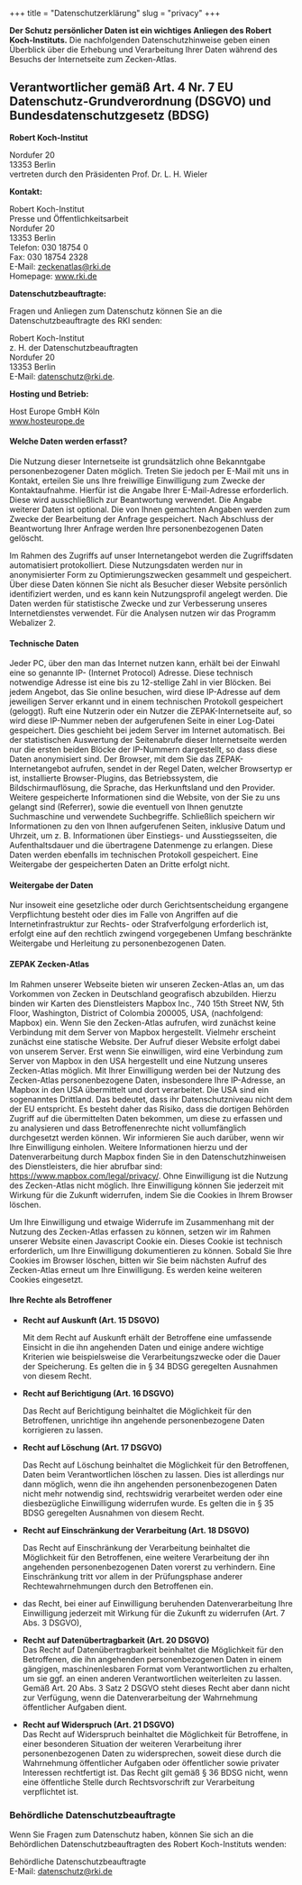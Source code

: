 +++
title = "Datenschutzerklärung"
slug = "privacy"
+++

**Der Schutz persönlicher Daten ist ein wichtiges Anliegen des Robert Koch-Instituts.**
Die nachfolgenden Datenschutzhinweise geben einen Überblick über die Erhebung und Verarbeitung Ihrer
Daten während des Besuchs der Internetseite zum Zecken-Atlas.

## Verantwortlicher gemäß Art. 4 Nr. 7 EU Datenschutz-Grundverordnung (DSGVO) und Bundesdatenschutzgesetz (BDSG)
**Robert Koch-Institut**  

Nordufer 20  
13353 Berlin  
vertreten durch den Präsidenten Prof. Dr. L. H. Wieler  

**Kontakt:**  

Robert Koch-Institut    
Presse und Öffentlichkeitsarbeit    
Nordufer 20  
13353 Berlin  
Telefon: 030 18754 0    
Fax: 030 18754 2328    
E-Mail: zeckenatlas@rki.de  
Homepage: www.rki.de

**Datenschutzbeauftragte:**

Fragen und Anliegen zum Datenschutz können Sie an die Datenschutzbeauftragte des RKI senden:

Robert Koch-Institut   
z. H. der Datenschutzbeauftragten   
Nordufer 20   
13353 Berlin   
E-Mail: datenschutz@rki.de.

**Hosting und Betrieb:**

Host Europe GmbH Köln   
www.hosteurope.de


#### Welche Daten werden erfasst?

Die Nutzung dieser Internetseite ist grundsätzlich ohne Bekanntgabe personenbezogener Daten möglich.
Treten Sie jedoch per E-Mail mit uns in Kontakt, erteilen Sie uns Ihre freiwillige Einwilligung zum
Zwecke der Kontaktaufnahme. Hierfür ist die Angabe Ihrer E-Mail-Adresse erforderlich. Diese
wird ausschließlich zur Beantwortung verwendet. Die Angabe weiterer Daten ist optional. Die von Ihnen
gemachten Angaben werden zum Zwecke der Bearbeitung der Anfrage gespeichert. Nach Abschluss der
Beantwortung Ihrer Anfrage werden Ihre personenbezogenen Daten gelöscht.

Im Rahmen des Zugriffs auf unser Internetangebot werden die Zugriffsdaten automatisiert protokolliert.
Diese Nutzungsdaten werden nur in anonymisierter Form zu Optimierungszwecken gesammelt und gespeichert.
Über diese Daten können Sie nicht als Besucher dieser Website persönlich identifiziert werden, und es
kann kein Nutzungsprofil angelegt werden. Die Daten werden für statistische Zwecke und zur Verbesserung
unseres Internetdienstes verwendet. Für die Analysen nutzen wir das Programm Webalizer 2.

#### Technische Daten

Jeder PC, über den man das Internet nutzen kann, erhält bei der Einwahl eine so genannte IP- 
(Internet Protocol) Adresse. Diese technisch notwendige Adresse ist eine bis zu 12-stellige Zahl
in vier Blöcken. Bei jedem Angebot, das Sie online besuchen, wird diese IP-Adresse auf dem jeweiligen 
Server erkannt und in einem technischen Protokoll gespeichert (geloggt). Ruft eine Nutzerin oder ein
Nutzer die ZEPAK-Internetseite auf, so wird diese IP-Nummer neben der aufgerufenen Seite in einer 
Log-Datei gespeichert. Dies geschieht bei jedem Server im Internet automatisch. Bei der statistischen 
Auswertung der Seitenabrufe dieser Internetseite werden nur die ersten beiden Blöcke der IP-Nummern 
dargestellt, so dass diese Daten anonymisiert sind.
Der Browser, mit dem Sie das ZEPAK-Internetangebot aufrufen, sendet in der Regel Daten, welcher 
Browsertyp er ist, installierte Browser-Plugins, das Betriebssystem, die Bildschirmauflösung, die 
Sprache, das Herkunftsland und den Provider. Weitere gespeicherte Informationen sind die Website, 
von der Sie zu uns gelangt sind (Referrer), sowie die eventuell von Ihnen genutzte Suchmaschine und 
verwendete Suchbegriffe.  Schließlich speichern wir Informationen zu den von Ihnen aufgerufenen Seiten, 
inklusive Datum und Uhrzeit, um z. B. Informationen über Einstiegs- und Ausstiegsseiten, die 
Aufenthaltsdauer und die übertragene Datenmenge zu erlangen. Diese Daten werden ebenfalls im 
technischen Protokoll gespeichert. Eine Weitergabe der gespeicherten Daten an Dritte erfolgt nicht.

#### Weitergabe der Daten

Nur insoweit eine gesetzliche oder durch Gerichtsentscheidung ergangene Verpflichtung besteht oder 
dies im Falle von Angriffen auf die Internetinfrastruktur zur Rechts- oder Strafverfolgung 
erforderlich ist, erfolgt eine auf den rechtlich zwingend vorgegebenen Umfang beschränkte Weitergabe
und Herleitung zu personenbezogenen Daten.

#### ZEPAK Zecken-Atlas

Im Rahmen unserer Webseite bieten wir unseren Zecken-Atlas an, um das Vorkommen von Zecken in
Deutschland geografisch abzubilden. Hierzu binden wir Karten des Dienstleisters Mapbox Inc., 
740 15th Street NW, 5th Floor, Washington, District of Colombia 200005, USA, (nachfolgend: Mapbox) 
ein. Wenn Sie den Zecken-Atlas aufrufen, wird zunächst keine Verbindung mit dem Server von Mapbox 
hergestellt. Vielmehr erscheint zunächst eine statische Website. Der Aufruf dieser Website erfolgt
dabei von unserem Server. Erst wenn Sie einwilligen, wird eine Verbindung zum Server von Mapbox in 
den USA hergestellt und eine Nutzung unseres Zecken-Atlas möglich. Mit Ihrer Einwilligung werden bei 
der Nutzung des Zecken-Atlas personenbezogene Daten, insbesondere Ihre IP-Adresse, an Mapbox in den 
USA übermittelt und dort verarbeitet. Die USA sind ein sogenanntes Drittland. Das bedeutet, dass ihr 
Datenschutzniveau nicht dem der EU entspricht. Es besteht daher das Risiko, dass die dortigen 
Behörden Zugriff auf die übermittelten Daten bekommen, um diese zu erfassen und zu analysieren und 
dass Betroffenenrechte nicht vollumfänglich durchgesetzt werden können. Wir informieren Sie auch 
darüber, wenn wir Ihre Einwilligung einholen. Weitere Informationen hierzu und der Datenverarbeitung
durch Mapbox finden Sie in den Datenschutzhinweisen des Dienstleisters, die hier abrufbar
sind: https://www.mapbox.com/legal/privacy/.
Ohne Einwilligung ist die Nutzung des Zecken-Atlas nicht möglich. Ihre Einwilligung können Sie 
jederzeit mit Wirkung für die Zukunft widerrufen, indem Sie die Cookies in Ihrem Browser löschen.

Um Ihre Einwilligung und etwaige Widerrufe im Zusammenhang mit der Nutzung des Zecken-Atlas erfassen 
zu können, setzen wir im Rahmen unserer Website einen Javascript Cookie ein. 
Dieses Cookie ist technisch erforderlich, um Ihre Einwilligung dokumentieren zu können. Sobald Sie
Ihre Cookies im Browser löschen, bitten wir Sie beim nächsten Aufruf des Zecken-Atlas erneut um Ihre
Einwilligung. Es werden keine weiteren Cookies eingesetzt.

#### Ihre Rechte als Betroffener

<ul>
<li>

**Recht auf Auskunft (Art. 15 DSGVO)**

Mit dem Recht auf Auskunft erhält der Betroffene eine umfassende Einsicht in die ihn angehenden Daten 
und einige andere wichtige Kriterien wie beispielsweise die Verarbeitungszwecke oder die Dauer der 
Speicherung. Es gelten die in § 34 BDSG geregelten Ausnahmen von diesem Recht.

</li>
<li>

**Recht auf Berichtigung (Art. 16 DSGVO)**

Das Recht auf Berichtigung beinhaltet die Möglichkeit für den Betroffenen, unrichtige ihn angehende 
personenbezogene Daten korrigieren zu lassen.
   
</li>
   
<li>
   
**Recht auf Löschung (Art. 17 DSGVO)**

Das Recht auf Löschung beinhaltet die Möglichkeit für den Betroffenen, Daten beim Verantwortlichen 
löschen zu lassen. Dies ist allerdings nur dann möglich, wenn die ihn angehenden personenbezogenen 
Daten nicht mehr notwendig sind, rechtswidrig verarbeitet werden oder eine diesbezügliche Einwilligung
widerrufen wurde. Es gelten die in § 35 BDSG geregelten Ausnahmen von diesem Recht.

</li>

<li>   

**Recht auf Einschränkung der Verarbeitung (Art. 18 DSGVO)**

Das Recht auf Einschränkung der Verarbeitung beinhaltet die Möglichkeit für den Betroffenen, eine 
weitere Verarbeitung der ihn angehenden personenbezogenen Daten vorerst zu verhindern. Eine 
Einschränkung tritt vor allem in der Prüfungsphase anderer Rechtewahrnehmungen durch den Betroffenen
ein.

</li>

<li>

das Recht, bei einer auf Einwilligung beruhenden Datenverarbeitung Ihre Einwilligung jederzeit mit
Wirkung für die Zukunft zu widerrufen (Art. 7 Abs. 3 DSGVO),

</li>

<li>   

**Recht auf Datenübertragbarkeit (Art. 20 DSGVO)**   
Das Recht auf Datenübertragbarkeit beinhaltet die Möglichkeit für den Betroffenen, die ihn angehenden
personenbezogenen Daten in einem gängigen, maschinenlesbaren Format vom Verantwortlichen zu erhalten, 
um sie ggf. an einen anderen Verantwortlichen weiterleiten zu lassen. Gemäß Art. 20 Abs. 3 Satz 2 
DSGVO steht dieses Recht aber dann nicht zur Verfügung, wenn die Datenverarbeitung der Wahrnehmung 
öffentlicher Aufgaben dient.
</li>

<li>

**Recht auf Widerspruch (Art. 21 DSGVO)**   
Das Recht auf Widerspruch beinhaltet die Möglichkeit für Betroffene, in einer besonderen Situation 
der weiteren Verarbeitung ihrer personenbezogenen Daten zu widersprechen, soweit diese durch die 
Wahrnehmung öffentlicher Aufgaben oder öffentlicher sowie privater Interessen rechtfertigt ist. Das 
Recht gilt gemäß § 36 BDSG nicht, wenn eine öffentliche Stelle durch Rechtsvorschrift zur Verarbeitung
verpflichtet ist.

</li>

</ul>

### Behördliche Datenschutzbeauftragte

Wenn Sie Fragen zum Datenschutz haben, können Sie sich an die Behördlichen Datenschutzbeauftragten 
des Robert Koch-Instituts wenden:

Behördliche Datenschutzbeauftragte  
E-Mail: datenschutz@rki.de
